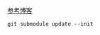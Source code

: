 [参考博客](https://blog.csdn.net/u013171226/article/details/121393763)
```shell
git submodule update --init
```